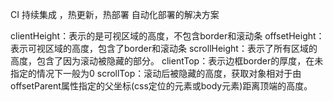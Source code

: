 
CI 持续集成 ，热更新，热部署
自动化部署的解决方案

  clientHeight：表示的是可视区域的高度，不包含border和滚动条
  offsetHeight：表示可视区域的高度，包含了border和滚动条
  scrollHeight：表示了所有区域的高度，包含了因为滚动被隐藏的部分。
  clientTop：表示边框border的厚度，在未指定的情况下一般为0
  scrollTop：滚动后被隐藏的高度，获取对象相对于由offsetParent属性指定的父坐标(css定位的元素或body元素)距离顶端的高度。